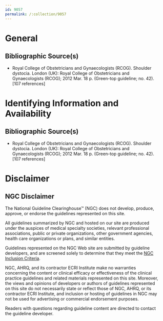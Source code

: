 ```yaml
---
id: 9057
permalink: /:collection/9057
---
```


# General

## Bibliographic Source(s)

- Royal College of Obstetricians and Gynaecologists (RCOG). Shoulder dystocia. London (UK): Royal College of Obstetricians and Gynaecologists (RCOG); 2012 Mar. 18 p. (Green-top guideline; no. 42). [107 references]

# Identifying Information and Availability

## Bibliographic Source(s)

- Royal College of Obstetricians and Gynaecologists (RCOG). Shoulder dystocia. London (UK): Royal College of Obstetricians and Gynaecologists (RCOG); 2012 Mar. 18 p. (Green-top guideline; no. 42). [107 references]

# Disclaimer

## NGC Disclaimer

The National Guideline Clearinghouse™ (NGC) does not develop, produce, approve, or endorse the guidelines represented on this site.

All guidelines summarized by NGC and hosted on our site are produced under the auspices of medical specialty societies, relevant professional associations, public or private organizations, other government agencies, health care organizations or plans, and similar entities.

Guidelines represented on the NGC Web site are submitted by guideline developers, and are screened solely to determine that they meet the [NGC Inclusion Criteria](/help-and-about/summaries/inclusion-criteria).

NGC, AHRQ, and its contractor ECRI Institute make no warranties concerning the content or clinical efficacy or effectiveness of the clinical practice guidelines and related materials represented on this site. Moreover, the views and opinions of developers or authors of guidelines represented on this site do not necessarily state or reflect those of NGC, AHRQ, or its contractor ECRI Institute, and inclusion or hosting of guidelines in NGC may not be used for advertising or commercial endorsement purposes.

Readers with questions regarding guideline content are directed to contact the guideline developer.

